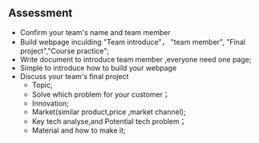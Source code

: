 ## Assessment

* Confirm your team's name and team member
* Build webpage inculding "Team introduce"， "team member", "Final project","Course practice";
* Write document to introduce team member ,everyone need one page;
* Simple to introduce how to build your webpage
* Discuss your team's final project 
  * Topic;
  * Solve which problem for your customer；
  * Innovation;
  * Market(similar product,price ,market channel);
  * Key tech analyse,and Potential tech problem；
  * Material and how to make it;